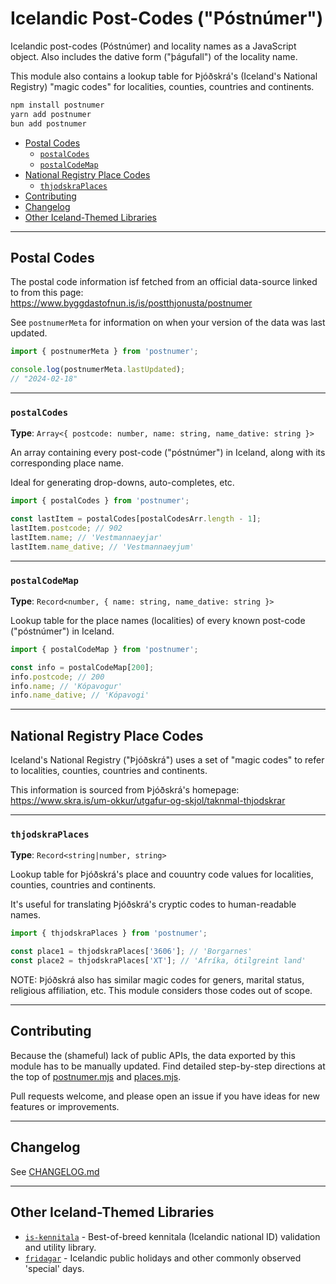 # Icelandic Post-Codes ("Póstnúmer")

Icelandic post-codes (Póstnúmer) and locality names as a JavaScript object.
Also includes the dative form ("þágufall") of the locality name.

This module also contains a lookup table for Þjóðskrá's (Iceland's National
Registry) "magic codes" for localities, counties, countries and continents.

```sh
npm install postnumer
yarn add postnumer
bun add postnumer
```

<!-- prettier-ignore-start -->

- [Postal Codes](#postal-codes)
  - [`postalCodes`](#postalcodes)
  - [`postalCodeMap`](#postalcodemap)
- [National Registry Place Codes](#national-registry-place-codes)
  - [`thjodskraPlaces`](#thjodskraplaces)
- [Contributing](#contributing)
- [Changelog](#changelog)
- [Other Iceland-Themed Libraries](#other-iceland-themed-libraries)

<!-- prettier-ignore-end -->

---

## Postal Codes

The postal code information isf fetched from an official data-source linked to
from this page: <https://www.byggdastofnun.is/is/postthjonusta/postnumer>

See `postnumerMeta` for information on when your version of the data was last
updated.

```ts
import { postnumerMeta } from 'postnumer';

console.log(postnumerMeta.lastUpdated);
// "2024-02-18"
```

---

### `postalCodes`

**Type**: `Array<{ postcode: number, name: string, name_dative: string }>`

An array containing every post-code ("póstnúmer") in Iceland, along with its
corresponding place name.

Ideal for generating drop-downs, auto-completes, etc.

```ts
import { postalCodes } from 'postnumer';

const lastItem = postalCodes[postalCodesArr.length - 1];
lastItem.postcode; // 902
lastItem.name; // 'Vestmannaeyjar'
lastItem.name_dative; // 'Vestmannaeyjum'
```

---

### `postalCodeMap`

**Type**: `Record<number, { name: string, name_dative: string }>`

Lookup table for the place names (localities) of every known post-code
("póstnúmer") in Iceland.

```ts
import { postalCodeMap } from 'postnumer';

const info = postalCodeMap[200];
info.postcode; // 200
info.name; // 'Kópavogur'
info.name_dative; // 'Kópavogi'
```

---

## National Registry Place Codes

Iceland's National Registry ("Þjóðskrá") uses a set of "magic codes" to refer
to localities, counties, countries and continents.

This information is sourced from Þjóðskrá's homepage:
<https://www.skra.is/um-okkur/utgafur-og-skjol/taknmal-thjodskrar>

---

### `thjodskraPlaces`

**Type**: `Record<string|number, string>`

Lookup table for Þjóðskrá's place and couuntry code values for localities,
counties, countries and continents.

It's useful for translating Þjóðskrá's cryptic codes to human-readable names.

```ts
import { thjodskraPlaces } from 'postnumer';

const place1 = thjodskraPlaces['3606']; // 'Borgarnes'
const place2 = thjodskraPlaces['XT']; // 'Afríka, ótilgreint land'
```

NOTE: Þjóðskrá also has similar magic codes for geners, marital status,
religious affiliation, etc. This module considers those codes out of scope.

---

## Contributing

Because the (shameful) lack of public APIs, the data exported by this module
has to be manually updated. Find detailed step-by-step directions at the top
of [postnumer.mjs](./postnumer.mjs) and [places.mjs](./places.mjs).

Pull requests welcome, and please open an issue if you have ideas for new
features or improvements.

---

## Changelog

See
[CHANGELOG.md](https://github.com/maranomynet/postnumer/blob/dev/CHANGELOG.md)

---

## Other Iceland-Themed Libraries

- [`is-kennitala`](https://npmjs.com/package/is-kennitala) - Best-of-breed
  kennitala (Icelandic national ID) validation and utility library.
- [`fridagar`](https://npmjs.com/package/fridagar) - Icelandic public holidays
  and other commonly observed 'special' days.
